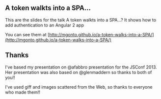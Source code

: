 ## A token walkts into a SPA...

This are the slides for the talk A token walkts into a SPA...? It shows how to add authentication to an Angular 2 app

You can see them at [http://mgonto.github.io/a-token-walks-into-a-SPA/](http://mgonto.github.io/a-token-walks-into-a-SPA/)

## Thanks

I've based my presentation on @afabbro presentation for the JSConf 2013. Her presentation was also based on @glenmaddern so thanks to both of you!!

I've used giff and images scattered from the Web, so thanks to everyone who made them!!
